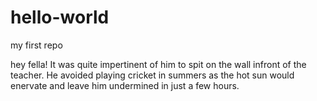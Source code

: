 # hello-world
my first repo

hey fella! 
It was quite impertinent of him to spit on the wall infront of the teacher. 
He avoided playing cricket in summers as the hot sun would enervate and leave him undermined in just a few hours.
